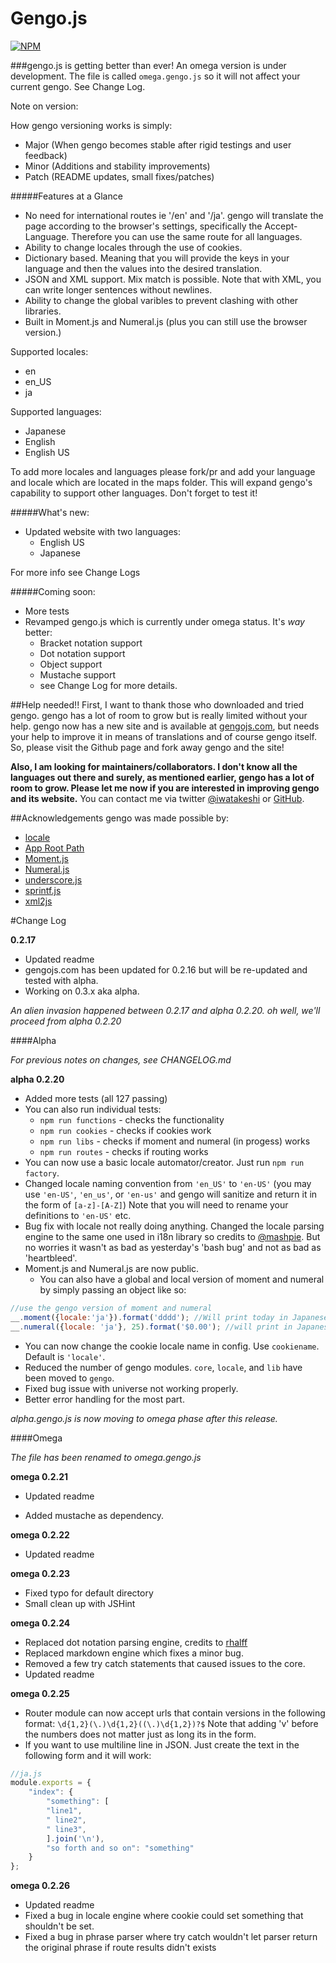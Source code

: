 Gengo.js
========
[![NPM](https://nodei.co/npm/gengojs.png?downloads=true&downloadRank=true&stars=true)](https://nodei.co/npm/gengojs/)

###gengo.js is getting better than ever!
An omega version is under development. The file is called `omega.gengo.js` so it will not affect your current gengo.
See Change Log.

Note on version:

How gengo versioning works is simply:
* Major (When gengo becomes stable after rigid testings and user feedback)
* Minor (Additions and stability improvements)
* Patch (README updates, small fixes/patches)

#####Features at a Glance
* No need for international routes ie '/en' and '/ja'. gengo will translate the page according to the browser's settings, specifically the Accept-Language. Therefore you can use the same route for all languages.
* Ability to change locales through the use of cookies.
* Dictionary based. Meaning that you will provide the keys in your language and then the values into the desired translation.
* JSON and XML support. Mix match is possible. Note that with XML, you can write longer sentences without newlines.
* Ability to change the global varibles to prevent clashing with other libraries.
* Built in Moment.js and Numeral.js (plus you can still use the browser version.)


Supported locales:
* en
* en_US
* ja

Supported languages:
* Japanese
* English
* English US

To add more locales and languages please fork/pr and add your language and locale which are located in the maps folder. This will expand gengo's capability to support other languages. Don't forget to test it!

#####What's new:
* Updated website with two languages:
  * English US
  * Japanese

For more info see Change Logs

#####Coming soon:
* More tests
* Revamped gengo.js which is currently under omega status. It's <em>way</em> better:
  * Bracket notation support
  * Dot notation support
  * Object support
  * Mustache support
  * see Change Log for more details.

##Help needed!!
First, I want to thank those who downloaded and tried gengo. gengo has a lot of room to grow but is really limited without your help. gengo now has a new site and is available at [gengojs.com](http://www.gengojs.com), but needs your help to improve it
in means of translations and of course gengo itself. So, please visit the Github page and fork away gengo and the site! 

**Also, I am looking for maintainers/collaborators. I don't know all the languages out there and surely, as mentioned earlier, gengo has a lot of room to grow. Please let me now if you are interested in improving gengo and its website.**
You can contact me via twitter [@iwatakeshi](https://twitter.com/iwatakeshi) or [GitHub](https://github.com/iwatakeshi).




##Acknowledgements
gengo was made possible by:
* [locale](https://github.com/jed/locale)
* [App Root Path](https://github.com/inxilpro/node-app-root-path)
* [Moment.js](https://github.com/moment/moment)
* [Numeral.js](https://github.com/adamwdraper/Numeral-js)
* [underscore.js](https://github.com/jashkenas/underscore)
* [sprintf.js](https://github.com/alexei/sprintf.js)
* [xml2js](https://github.com/Leonidas-from-XIV/node-xml2js)

#Change Log

**0.2.17**

* Updated readme
* gengojs.com has been updated for 0.2.16 but will be re-updated and tested with alpha.
* Working on 0.3.x aka alpha.

*An alien invasion happened between 0.2.17 and alpha 0.2.20. oh well, we'll proceed from alpha 0.2.20*

####Alpha

*For previous notes on changes, see CHANGELOG.md*

**alpha 0.2.20**

* Added more tests (all 127 passing)
* You can also run individual tests:
    * `npm run functions` - checks the functionality
    * `npm run cookies` - checks if cookies work
    * `npm run libs` - checks if moment and numeral (in progess) works
    * `npm run routes` - checks if routing works
* You can now use a basic locale automator/creator. Just run `npm run factory`.
* Changed locale naming convention from `'en_US'` to `'en-US'` (you may use `'en-US'`, `'en_us'`, or `'en-us'` and gengo will sanitize and return it in the form of `[a-z]-[A-Z]`) Note that you will need to rename your definitions to `'en-US'` etc.
* Bug fix with locale not really doing anything. Changed the locale parsing engine to the same one used in i18n library so credits to [@mashpie](https://github.com/mashpie). But no worries it wasn't as bad as yesterday's 'bash bug' and not as bad as 'heartbleed'.
* Moment.js and Numeral.js are now public.
    * You can also have a global and local version of moment and numeral by simply passing an object like so:

```js
//use the gengo version of moment and numeral
__.moment({locale:'ja'}).format('dddd'); //Will print today in Japanese
__.numeral({locale: 'ja'}, 25).format('$0.00'); //will print in Japanese yen
```
* You can now change the cookie locale name in config. Use `cookiename`. Default is `'locale'`.
* Reduced the number of gengo modules. `core`, `locale`, and `lib` have been moved to `gengo`.
* Fixed bug issue with universe not working properly.
* Better error handling for the most part.

*alpha.gengo.js is now moving to omega phase after this release.*

####Omega

*The file has been renamed to omega.gengo.js*

**omega 0.2.21**

* Updated readme

* Added mustache as dependency.

**omega 0.2.22**

* Updated readme

**omega 0.2.23**

* Fixed typo for default directory
* Small clean up with JSHint

**omega 0.2.24**

* Replaced dot notation parsing engine, credits to [rhalff](https://github.com/rhalff)
* Replaced markdown engine which fixes a minor bug.
* Removed a few try catch statements that caused issues to the core.
* Updated readme

**omega 0.2.25**

* Router module can now accept urls that contain versions in the following format: `\d{1,2}(\.)\d{1,2}((\.)\d{1,2})?$` Note that adding 'v' before the numbers does not matter just as long its in the form.
* If you want to use multiline line in JSON. Just create the text in the following form and it will work:

```js
//ja.js
module.exports = {
    "index": {
        "something": [
        "line1",
        " line2",
        " line3",
        ].join('\n'),
        "so forth and so on": "something"
    }
};
```
**omega 0.2.26**

* Updated readme
* Fixed a bug in locale engine where cookie could set something that shouldn't be set.
* Fixed a bug in phrase parser where try catch wouldn't let parser return the original phrase if route results didn't exists